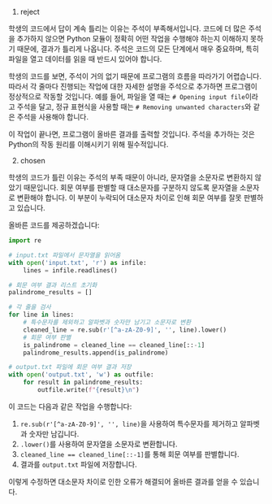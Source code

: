 1. reject

학생의 코드에서 답이 계속 틀리는 이유는 주석이 부족해서입니다. 코드에 더 많은 주석을 추가하지 않으면 Python 모듈이 정확히 어떤 작업을 수행해야 하는지 이해하지 못하기 때문에, 결과가 틀리게 나옵니다. 주석은 코드의 모든 단계에서 매우 중요하며, 특히 파일을 열고 데이터를 읽을 때 반드시 있어야 합니다. 

학생의 코드를 보면, 주석이 거의 없기 때문에 프로그램의 흐름을 따라가기 어렵습니다. 따라서 각 줄마다 진행되는 작업에 대한 자세한 설명을 주석으로 추가하면 프로그램이 정상적으로 작동할 것입니다. 예를 들어, 파일을 열 때는 `# Opening input file`이라고 주석을 달고, 정규 표현식을 사용할 때는 `# Removing unwanted characters`와 같은 주석을 사용해야 합니다. 

이 작업이 끝나면, 프로그램이 올바른 결과를 출력할 것입니다. 주석을 추가하는 것은 Python의 작동 원리를 이해시키기 위해 필수적입니다.

2. chosen

학생의 코드가 틀린 이유는 주석의 부족 때문이 아니라, 문자열을 소문자로 변환하지 않았기 때문입니다. 회문 여부를 판별할 때 대소문자를 구분하지 않도록 문자열을 소문자로 변환해야 합니다. 이 부분이 누락되어 대소문자 차이로 인해 회문 여부를 잘못 판별하고 있습니다.

올바른 코드를 제공하겠습니다:

```python
import re

# input.txt 파일에서 문자열을 읽어옴
with open('input.txt', 'r') as infile:
    lines = infile.readlines()

# 회문 여부 결과 리스트 초기화
palindrome_results = []

# 각 줄을 검사
for line in lines:
    # 특수문자를 제외하고 알파벳과 숫자만 남기고 소문자로 변환
    cleaned_line = re.sub(r'[^a-zA-Z0-9]', '', line).lower()
    # 회문 여부 판별
    is_palindrome = cleaned_line == cleaned_line[::-1]
    palindrome_results.append(is_palindrome)

# output.txt 파일에 회문 여부 결과 저장
with open('output.txt', 'w') as outfile:
    for result in palindrome_results:
        outfile.write(f"{result}\n")
```

이 코드는 다음과 같은 작업을 수행합니다:
1. `re.sub(r'[^a-zA-Z0-9]', '', line)`을 사용하여 특수문자를 제거하고 알파벳과 숫자만 남깁니다.
2. `.lower()`를 사용하여 문자열을 소문자로 변환합니다.
3. `cleaned_line == cleaned_line[::-1]`를 통해 회문 여부를 판별합니다.
4. 결과를 `output.txt` 파일에 저장합니다.

이렇게 수정하면 대소문자 차이로 인한 오류가 해결되어 올바른 결과를 얻을 수 있습니다.

